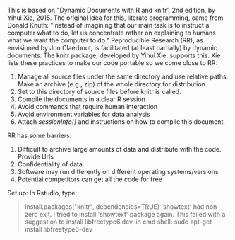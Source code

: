 This is based on "Dynamic Documents with R and knitr', 2nd edition, by Yihui Xie, 2015.
The original idea for this, literate programming,  came from Donald Knuth: "Instead of imagining that our main task is to instruct a computer what to do, let us concentrate rather on explaining to humans what we want the computer to do." Reproducible Research (RR), as envisioned by Jon Claerbout,  is facilitated (at least partially) by dynamic documents. The knitr package, developed by Yihui Xie, supports this. Xie lists these practices to make our code portable so we come close to RR:
1. Manage all source files under the same directory and use relative paths. Make an archive (e.g., zip) of the whole directory for distribution
2. Set to this directory of source files before knitr is called. 
3. Compile the documents in a clear R session
4. Avoid commands that require human interaction
5. Avoid environment variables for data analysis
6. Attach *sessionInfo()* and instructions on how to compile this document. 

RR has some barriers:
1. Difficult to archive large amounts of data and distribute with the code. Provide Urls
2. Confidentiality of data
3. Software may run differently on different operating systems/versions
4. Potential competitors can get all the code for free

Set up: In Rstudio, type: 
>install.packages("knitr", dependencies=TRUE)
'showtext' had non-zero exit. I tried to install 'showtext' package again. This failed with a suggestion to install libfreetype6.dev, in cmd shell:
>sudo apt-get install libfreetype6-dev
